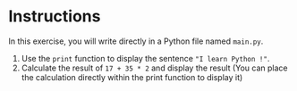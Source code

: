 # Instructions 

In this exercise, you will write directly in a Python file named `main.py`.

1. Use the `print` function to display the sentence `"I learn Python !"`.
2. Calculate the result of `17 + 35 * 2` and display the result (You can place the calculation directly within the print function to display it)